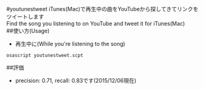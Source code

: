 #youtunestweet
iTunes(Mac)で再生中の曲をYouTubeから探してきてリンクをツイートします   
Find the song you listening to on YouTube and tweet it for iTunes(Mac)   
##使い方(Usage)
- 再生中に(While you're listening to the song)
```
osascript youtunestweet.scpt
```
##評価
- precision: 0.71, recall: 0.83です(2015/12/06現在)
